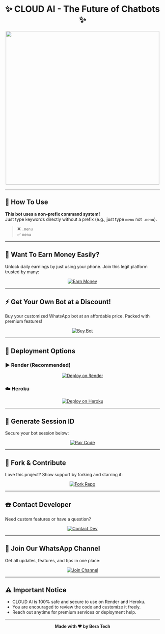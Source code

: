 <h1 align="center">✨ CLOUD AI - The Future of Chatbots ✨</h1>

<p align="center">
  <img src="https://files.catbox.moe/7jt69h.jpg" width="500"/>
</p>

---

## 📌 How To Use

**This bot uses a non-prefix command system!**  
Just type keywords directly without a prefix (e.g., just type `menu` not `.menu`).

> ❌ `.menu`  
> ✅ `menu`

---

## 💸 Want To Earn Money Easily?

Unlock daily earnings by just using your phone. Join this legit platform trusted by many:

<p align="center">
  <a href="https://sofabets.com?ref=67f140187b99daac288b1d14" target="_blank">
    <img alt="Earn Money" src="https://img.shields.io/badge/MAKE MONEY-CLICK TO START-FF8C00?style=for-the-badge&logo=bitcoin&logoColor=white&labelColor=black"/>
  </a>
</p>

---

## ⚡ Get Your Own Bot at a Discount!

Buy your customized WhatsApp bot at an affordable price. Packed with premium features!

<p align="center">
  <a href="https://developer-bera.vercel.app" target="_blank">
    <img alt="Buy Bot" src="https://img.shields.io/badge/GET YOUR BOT-⚡ CLICK HERE ⚡-FFD700?style=for-the-badge&logo=whatsapp&logoColor=white&labelColor=black"/>
  </a>
</p>

---

## 🚀 Deployment Options

### ▶️ Render (Recommended)
<p align="center">
  <a href="https://render.com/deploy?repo=https://github.com/PRO-DEVELOPER-1/CORE-AI" target="_blank">
    <img alt="Deploy on Render" src="https://img.shields.io/badge/RENDER-🚀 CLICK TO DEPLOY-8B5CF6?style=for-the-badge&logo=render&logoColor=white&labelColor=black"/>
  </a>
</p>

### ☁️ Heroku
<p align="center">
  <a href="https://bera-tech-server.vercel.app" target="_blank">
    <img alt="Deploy on Heroku" src="https://img.shields.io/badge/HEROKU-ONE CLICK DEPLOY-7952B3?style=for-the-badge&logo=heroku&logoColor=white&labelColor=black"/>
  </a>
</p>

---

## 🔐 Generate Session ID

Secure your bot session below:

<p align="center">
  <a href="https://cloud-tech-pair-site.onrender.com" target="_blank">
    <img alt="Pair Code" src="https://img.shields.io/badge/SESSION ID-⚙️ GENERATE NOW-FFB300?style=for-the-badge&logo=whatsapp&logoColor=white&labelColor=black"/>
  </a>
</p>

---

## 🔁 Fork & Contribute

Love this project? Show support by forking and starring it:

<p align="center">
  <a href="https://github.com/DEVELOPER-BERA/CLOUD-AI/fork" target="_blank">
    <img alt="Fork Repo" src="https://img.shields.io/badge/FORK PROJECT-🔥 JOIN DEV FORCE 🔥-007ACC?style=for-the-badge&logo=github&logoColor=white&labelColor=black"/>
  </a>
</p>

---

## ☎️ Contact Developer

Need custom features or have a question?

<p align="center">
  <a href="http://wa.me/254743982206" target="_blank">
    <img alt="Contact Dev" src="https://img.shields.io/badge/MESSAGE DEVELOPER-📩 CHAT ON WHATSAPP-25D366?style=for-the-badge&logo=whatsapp&logoColor=white&labelColor=black"/>
  </a>
</p>

---

## 📢 Join Our WhatsApp Channel

Get all updates, features, and tips in one place:

<p align="center">
  <a href="https://whatsapp.com/channel/0029VajJoCoLI8YePbpsnE3q" target="_blank">
    <img alt="Join Channel" src="https://img.shields.io/badge/WHATSAPP CHANNEL-🔔 JOIN NOW-128C7E?style=for-the-badge&logo=whatsapp&logoColor=white&labelColor=black"/>
  </a>
</p>

---

## ⚠️ Important Notice

- CLOUD AI is 100% safe and secure to use on Render and Heroku.
- You are encouraged to review the code and customize it freely.
- Reach out anytime for premium services or deployment help.

---

<p align="center">
  <strong>Made with ❤️ by Bera Tech</strong>
</p>
